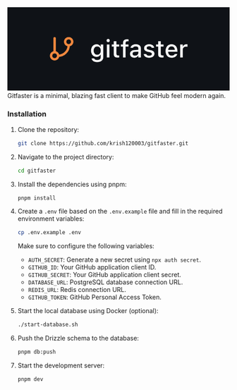<div align="center">
<!-- ![Gitfaster](./public/project-logo.png) -->
<img src="./public/project-logo.png" alt="Gitfaster Logo">
</div>
Gitfaster is a minimal, blazing fast client to make GitHub feel modern again.

### Installation

1.  Clone the repository:

    ```sh
    git clone https://github.com/krish120003/gitfaster.git
    ```

2.  Navigate to the project directory:

    ```sh
    cd gitfaster
    ```

3.  Install the dependencies using pnpm:

    ```sh
    pnpm install
    ```

4.  Create a `.env` file based on the `.env.example` file and fill in the required environment variables:

    ```sh
    cp .env.example .env
    ```

    Make sure to configure the following variables:

    - `AUTH_SECRET`: Generate a new secret using `npx auth secret`.
    - `GITHUB_ID`: Your GitHub application client ID.
    - `GITHUB_SECRET`: Your GitHub application client secret.
    - `DATABASE_URL`: PostgreSQL database connection URL.
    - `REDIS_URL`: Redis connection URL.
    - `GITHUB_TOKEN`: GitHub Personal Access Token.

5.  Start the local database using Docker (optional):

    ```sh
    ./start-database.sh
    ```

6.  Push the Drizzle schema to the database:

    ```sh
    pnpm db:push
    ```

7.  Start the development server:

    ```sh
    pnpm dev
    ```
